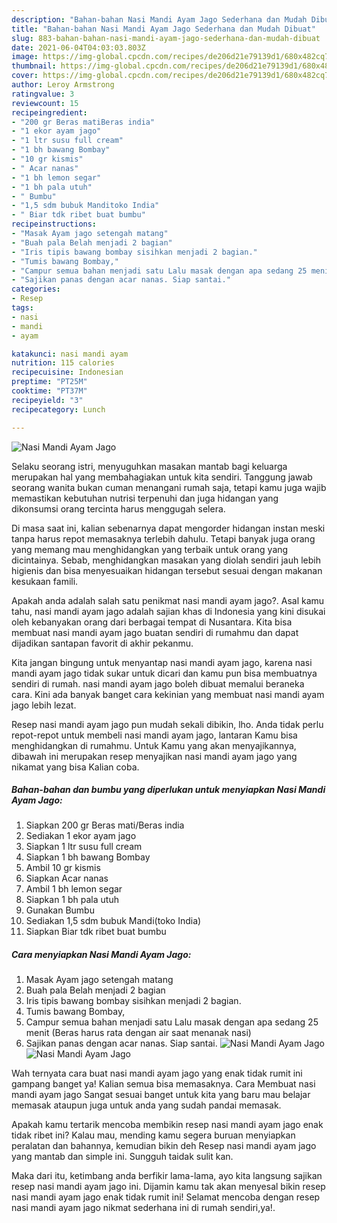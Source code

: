 ```yaml
---
description: "Bahan-bahan Nasi Mandi Ayam Jago Sederhana dan Mudah Dibuat"
title: "Bahan-bahan Nasi Mandi Ayam Jago Sederhana dan Mudah Dibuat"
slug: 883-bahan-bahan-nasi-mandi-ayam-jago-sederhana-dan-mudah-dibuat
date: 2021-06-04T04:03:03.803Z
image: https://img-global.cpcdn.com/recipes/de206d21e79139d1/680x482cq70/nasi-mandi-ayam-jago-foto-resep-utama.jpg
thumbnail: https://img-global.cpcdn.com/recipes/de206d21e79139d1/680x482cq70/nasi-mandi-ayam-jago-foto-resep-utama.jpg
cover: https://img-global.cpcdn.com/recipes/de206d21e79139d1/680x482cq70/nasi-mandi-ayam-jago-foto-resep-utama.jpg
author: Leroy Armstrong
ratingvalue: 3
reviewcount: 15
recipeingredient:
- "200 gr Beras matiBeras india"
- "1 ekor ayam jago"
- "1 ltr susu full cream"
- "1 bh bawang Bombay"
- "10 gr kismis"
- " Acar nanas"
- "1 bh lemon segar"
- "1 bh pala utuh"
- " Bumbu"
- "1,5 sdm bubuk Manditoko India"
- " Biar tdk ribet buat bumbu"
recipeinstructions:
- "Masak Ayam jago setengah matang"
- "Buah pala Belah menjadi 2 bagian"
- "Iris tipis bawang bombay sisihkan menjadi 2 bagian."
- "Tumis bawang Bombay,"
- "Campur semua bahan menjadi satu Lalu masak dengan apa sedang 25 menit (Beras harus rata dengan air saat menanak nasi)"
- "Sajikan panas dengan acar nanas. Siap santai."
categories:
- Resep
tags:
- nasi
- mandi
- ayam

katakunci: nasi mandi ayam 
nutrition: 115 calories
recipecuisine: Indonesian
preptime: "PT25M"
cooktime: "PT37M"
recipeyield: "3"
recipecategory: Lunch

---
```



![Nasi Mandi Ayam Jago](https://img-global.cpcdn.com/recipes/de206d21e79139d1/680x482cq70/nasi-mandi-ayam-jago-foto-resep-utama.jpg)

Selaku seorang istri, menyuguhkan masakan mantab bagi keluarga merupakan hal yang membahagiakan untuk kita sendiri. Tanggung jawab seorang  wanita bukan cuman menangani rumah saja, tetapi kamu juga wajib memastikan kebutuhan nutrisi terpenuhi dan juga hidangan yang dikonsumsi orang tercinta harus menggugah selera.

Di masa  saat ini, kalian sebenarnya dapat mengorder hidangan instan meski tanpa harus repot memasaknya terlebih dahulu. Tetapi banyak juga orang yang memang mau menghidangkan yang terbaik untuk orang yang dicintainya. Sebab, menghidangkan masakan yang diolah sendiri jauh lebih higienis dan bisa menyesuaikan hidangan tersebut sesuai dengan makanan kesukaan famili. 



Apakah anda adalah salah satu penikmat nasi mandi ayam jago?. Asal kamu tahu, nasi mandi ayam jago adalah sajian khas di Indonesia yang kini disukai oleh kebanyakan orang dari berbagai tempat di Nusantara. Kita bisa membuat nasi mandi ayam jago buatan sendiri di rumahmu dan dapat dijadikan santapan favorit di akhir pekanmu.

Kita jangan bingung untuk menyantap nasi mandi ayam jago, karena nasi mandi ayam jago tidak sukar untuk dicari dan kamu pun bisa membuatnya sendiri di rumah. nasi mandi ayam jago boleh dibuat memalui beraneka cara. Kini ada banyak banget cara kekinian yang membuat nasi mandi ayam jago lebih lezat.

Resep nasi mandi ayam jago pun mudah sekali dibikin, lho. Anda tidak perlu repot-repot untuk membeli nasi mandi ayam jago, lantaran Kamu bisa menghidangkan di rumahmu. Untuk Kamu yang akan menyajikannya, dibawah ini merupakan resep menyajikan nasi mandi ayam jago yang nikamat yang bisa Kalian coba.

<!--inarticleads1-->

##### Bahan-bahan dan bumbu yang diperlukan untuk menyiapkan Nasi Mandi Ayam Jago:

1. Siapkan 200 gr Beras mati/Beras india
1. Sediakan 1 ekor ayam jago
1. Siapkan 1 ltr susu full cream
1. Siapkan 1 bh bawang Bombay
1. Ambil 10 gr kismis
1. Siapkan  Acar nanas
1. Ambil 1 bh lemon segar
1. Siapkan 1 bh pala utuh
1. Gunakan  Bumbu
1. Sediakan 1,5 sdm bubuk Mandi(toko India)
1. Siapkan  Biar tdk ribet buat bumbu




<!--inarticleads2-->

##### Cara menyiapkan Nasi Mandi Ayam Jago:

1. Masak Ayam jago setengah matang
1. Buah pala Belah menjadi 2 bagian
1. Iris tipis bawang bombay sisihkan menjadi 2 bagian.
1. Tumis bawang Bombay,
1. Campur semua bahan menjadi satu Lalu masak dengan apa sedang 25 menit (Beras harus rata dengan air saat menanak nasi)
1. Sajikan panas dengan acar nanas. Siap santai.
<img src="https://img-global.cpcdn.com/steps/dceed88ddb4e49a4/160x128cq70/nasi-mandi-ayam-jago-langkah-memasak-6-foto.jpg" alt="Nasi Mandi Ayam Jago"><img src="https://img-global.cpcdn.com/steps/aeae5a1c095c2f6c/160x128cq70/nasi-mandi-ayam-jago-langkah-memasak-6-foto.jpg" alt="Nasi Mandi Ayam Jago">



Wah ternyata cara buat nasi mandi ayam jago yang enak tidak rumit ini gampang banget ya! Kalian semua bisa memasaknya. Cara Membuat nasi mandi ayam jago Sangat sesuai banget untuk kita yang baru mau belajar memasak ataupun juga untuk anda yang sudah pandai memasak.

Apakah kamu tertarik mencoba membikin resep nasi mandi ayam jago enak tidak ribet ini? Kalau mau, mending kamu segera buruan menyiapkan peralatan dan bahannya, kemudian bikin deh Resep nasi mandi ayam jago yang mantab dan simple ini. Sungguh taidak sulit kan. 

Maka dari itu, ketimbang anda berfikir lama-lama, ayo kita langsung sajikan resep nasi mandi ayam jago ini. Dijamin kamu tak akan menyesal bikin resep nasi mandi ayam jago enak tidak rumit ini! Selamat mencoba dengan resep nasi mandi ayam jago nikmat sederhana ini di rumah sendiri,ya!.

